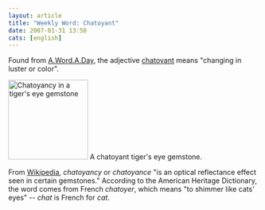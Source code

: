 ```yaml
---
layout: article
title: "Weekly Word: Chatoyant"
date: 2007-01-31 13:50
cats: [english]
---
```

Found from <a href="http://wordsmith.org/words/chatoyant.html" title="Chatoyant">A.Word.A.Day</a>, the adjective <a href="http://dictionary.reference.com/browse/chatoyant">chatoyant</a> means "changing in luster or color".

<div class="figure"><img src="http://i88.photobucket.com/albums/k186/LearningNerd/Tigers-Eye.jpg" alt="Chatoyancy in a tiger's eye gemstone" width="160" height="160" />
A chatoyant tiger's eye gemstone.</div>

From <a href="http://en.wikipedia.org/wiki/Chatoyancy" title="Chatoyancy">Wikipedia</a>, <em>chatoyancy</em> or <em>chatoyance</em> "is an optical reflectance effect seen in certain gemstones." According to the American Heritage Dictionary, the word comes from French <em>chatoyer</em>, which means "to shimmer like cats' eyes" -- <em>chat</em> is French for <em>cat</em>.
